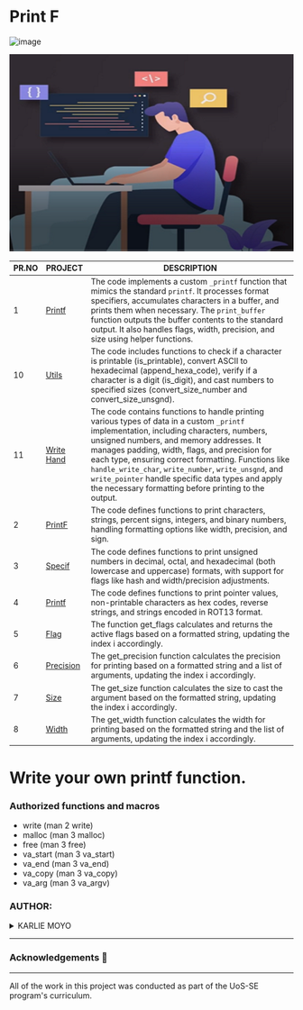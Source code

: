 # Print F
![image](https://github.com/user-attachments/assets/4799580b-b689-4302-a539-5a6ab9a6293f)



<img alt="coding" width="784" height="350" src="https://github.com/Karlie-crypto/alx-system_engineering-devops/blob/master/new.png" />

| PR.NO | PROJECT                                                                           | DESCRIPTION |
| ----- | --------------------------------------------------------------------------------- | ----------- |
|  1  | [Printf ](./1-printf.c/)                                            | The code implements a custom `_printf` function that mimics the standard `printf`. It processes format specifiers, accumulates characters in a buffer, and prints them when necessary. The `print_buffer` function outputs the buffer contents to the standard output. It also handles flags, width, precision, and size using helper functions. |
| 10 | [Utils](./10-utils.c/)                                         | The code includes functions to check if a character is printable (is_printable), convert ASCII to hexadecimal (append_hexa_code), verify if a character is a digit (is_digit), and cast numbers to specified sizes (convert_size_number and convert_size_unsgnd).           |
| 11  | [Write Hand](./11-write_hand.c/)                                         | The code contains functions to handle printing various types of data in a custom `_printf` implementation, including characters, numbers, unsigned numbers, and memory addresses. It manages padding, width, flags, and precision for each type, ensuring correct formatting. Functions like `handle_write_char`, `write_number`, `write_unsgnd`, and `write_pointer` handle specific data types and apply the necessary formatting before printing to the output.           |
| 2  | [PrintF](./2-printf.c/)                                                 | The code defines functions to print characters, strings, percent signs, integers, and binary numbers, handling formatting options like width, precision, and sign.  |
| 3  | [Specif](./3-specif.c/)                                             | The code defines functions to print unsigned numbers in decimal, octal, and hexadecimal (both lowercase and uppercase) formats, with support for flags like hash and width/precision adjustments.           |
| 4  | [Printf](./4-printf.c/)                                              | The code defines functions to print pointer values, non-printable characters as hex codes, reverse strings, and strings encoded in ROT13 format.            |
| 5  | [Flag](./5-flag.c/)                                    |  The function get_flags calculates and returns the active flags based on a formatted string, updating the index i accordingly.           |
| 6 | [Precision](./6-precision.c/)                                         | The get_precision function calculates the precision for printing based on a formatted string and a list of arguments, updating the index i accordingly.             |
| 7 | [Size](7-size.c)                                                      | The get_size function calculates the size to cast the argument based on the formatted string, updating the index i accordingly.                         |
| 8 |  [Width](./8-width.c/)                                                                             | The get_width function calculates the width for printing based on the formatted string and the list of arguments, updating the index i accordingly.  |

# Write your own printf function.

### Authorized functions and macros
- write (man 2 write)
- malloc (man 3 malloc)
- free (man 3 free)
- va_start (man 3 va_start)
- va_end (man 3 va_end)
- va_copy (man 3 va_copy)
- va_arg (man 3 va_argv)

### AUTHOR:
<details>
    <summary>KARLIE MOYO</summary>
    <ul>
        <li>
            <a href="https://github.com/karlie-moyo">Github</a>
        </li>
        <li>
            <a href="https://twitter.com/karlieemoyo">Twitter</a>
        </li>
        <li>
            <a href="https://karlieemoyo@gmail.com">e-mail</a>
        </li>
    </ul>
</details>

---

### Acknowledgements  :pray:
___
All of the work in this project was conducted as part of the UoS-SE program's curriculum.

